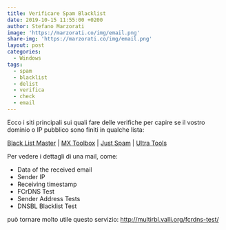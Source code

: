 ```yaml
---
title: Verificare Spam Blacklist
date: 2019-10-15 11:55:00 +0200
author: Stefano Marzorati
image: 'https://marzorati.co/img/email.png'
share-img: 'https://marzorati.co/img/email.png'
layout: post
categories:
  - Windows
tags:
  - spam
  - blacklist
  - delist
  - verifica
  - check
  - email
---
```

Ecco i siti principali sui quali fare delle verifiche per capire se il vostro dominio o IP pubblico sono finiti in qualche lista:   

<a href="https://www.blacklistmaster.com/" target="_blank">Black List Master</a> | <a href="https://mxtoolbox.com/blacklists.aspx" target="_blank">MX Toolbox</a> | <a href="http://www.justspam.org/check-an-ip" target="_blank">Just Spam</a> | <a href="https://www.ultratools.com/tools/spamDBLookup" target="_blank">Ultra Tools</a>   

Per vedere i dettagli di una mail, come:   

- Data of the received email
- Sender IP
- Receiving timestamp
- FCrDNS Test
- Sender Address Tests
- DNSBL Blacklist Test

può tornare molto utile questo servizio: <a href="http://multirbl.valli.org/fcrdns-test/" target="_blank">http://multirbl.valli.org/fcrdns-test/</a>

